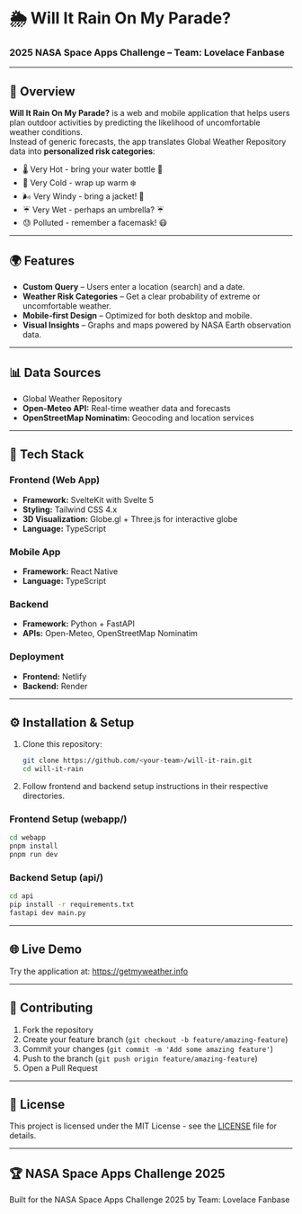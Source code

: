 # 🌦️ Will It Rain On My Parade?

### 2025 NASA Space Apps Challenge – Team: Lovelace Fanbase

---

## 🚀 Overview

**Will It Rain On My Parade?** is a web and mobile application that helps users plan outdoor activities by predicting the likelihood of uncomfortable weather conditions.  
Instead of generic forecasts, the app translates Global Weather Repository data into **personalized risk categories**:

- 🌡️ Very Hot - bring your water bottle 🥵
- 🧊 Very Cold - wrap up warm ❄️
- 🌬️ Very Windy - bring a jacket! 🧥
- ☔ Very Wet - perhaps an umbrella? ☔️
- 😓 Polluted - remember a facemask! 😷

---

## 🌍 Features

- **Custom Query** – Users enter a location (search) and a date.
- **Weather Risk Categories** – Get a clear probability of extreme or uncomfortable weather.
- **Mobile-first Design** – Optimized for both desktop and mobile.
- **Visual Insights** – Graphs and maps powered by NASA Earth observation data.

---

## 📊 Data Sources

- Global Weather Repository
- **Open-Meteo API:** Real-time weather data and forecasts
- **OpenStreetMap Nominatim:** Geocoding and location services

---

## 🧩 Tech Stack

### Frontend (Web App)

- **Framework:** SvelteKit with Svelte 5
- **Styling:** Tailwind CSS 4.x
- **3D Visualization:** Globe.gl + Three.js for interactive globe
- **Language:** TypeScript

### Mobile App

- **Framework:** React Native
- **Language:** TypeScript

### Backend

- **Framework:** Python + FastAPI
- **APIs:** Open-Meteo, OpenStreetMap Nominatim

### Deployment

- **Frontend:** Netlify
- **Backend:** Render

---

## ⚙️ Installation & Setup

1. Clone this repository:

   ```bash
   git clone https://github.com/<your-team>/will-it-rain.git
   cd will-it-rain
   ```

2. Follow frontend and backend setup instructions in their respective directories.

### Frontend Setup (webapp/)

```bash
cd webapp
pnpm install
pnpm run dev
```

### Backend Setup (api/)

```bash
cd api
pip install -r requirements.txt
fastapi dev main.py
```

---

## 🌐 Live Demo

Try the application at: <https://getmyweather.info>

---

## 🤝 Contributing

1. Fork the repository
2. Create your feature branch (`git checkout -b feature/amazing-feature`)
3. Commit your changes (`git commit -m 'Add some amazing feature'`)
4. Push to the branch (`git push origin feature/amazing-feature`)
5. Open a Pull Request

---

## 📝 License

This project is licensed under the MIT License - see the [LICENSE](LICENSE) file for details.

---

## 🏆 NASA Space Apps Challenge 2025

Built for the NASA Space Apps Challenge 2025 by Team: Lovelace Fanbase
